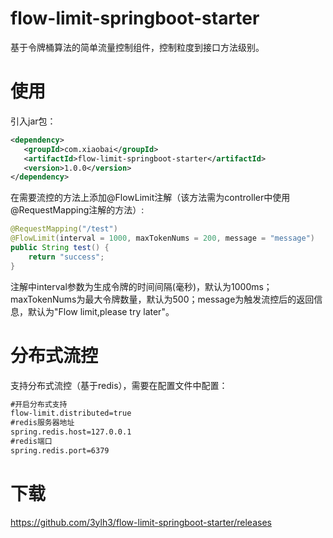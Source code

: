 # flow-limit-springboot-starter
基于令牌桶算法的简单流量控制组件，控制粒度到接口方法级别。
# 使用
引入jar包：

```xml
<dependency>
   <groupId>com.xiaobai</groupId>
   <artifactId>flow-limit-springboot-starter</artifactId>
   <version>1.0.0</version>
</dependency>
```

在需要流控的方法上添加@FlowLimit注解（该方法需为controller中使用@RequestMapping注解的方法）:
```java
@RequestMapping("/test")
@FlowLimit(interval = 1000, maxTokenNums = 200, message = "message")
public String test() {
    return "success";
}
```
注解中interval参数为生成令牌的时间间隔(毫秒)，默认为1000ms；maxTokenNums为最大令牌数量，默认为500；message为触发流控后的返回信息，默认为"Flow limit,please try later"。
# 分布式流控
支持分布式流控（基于redis），需要在配置文件中配置：
```xml
#开启分布式支持
flow-limit.distributed=true
#redis服务器地址
spring.redis.host=127.0.0.1
#redis端口
spring.redis.port=6379
```
# 下载
https://github.com/3ylh3/flow-limit-springboot-starter/releases
